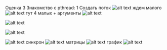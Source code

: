 Оценка 3 Знакомство с pthread:
1 Создать поток
![alt text]({C48AFBF1-8878-453B-87DE-3ACD6830CBC3}.png)
ждем малого
![alt text]({68F5C4D6-6004-4BF8-BFED-75B253DC8B4E}.png)
тут 4 малых + аргументы
![alt text]({9ADEB3BF-9510-4F8D-AF65-2C83EE538AE4}.png)

![alt text]({97C1EF24-FC4E-45F6-80E5-A364607F9E2F}.png)

![alt text]({F037C685-6FB9-4A35-A7E7-52AC94CE73F6}.png)

![alt text]({1913B689-BD05-47A3-803B-6195705F7480}.png)
синхрон
![alt text]({FBEA575C-52F2-41B4-AAC4-23E7AE987719}.png)
матрицы
![alt text]({708CC6F5-09EC-403F-9684-1B4023306415}.png)
график
![alt text]({83DFB3B5-0BBA-4333-A0CE-A1DC887AD326}.png)